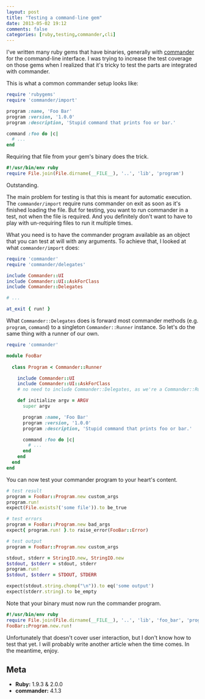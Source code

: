 ```yaml
---
layout: post
title: "Testing a command-line gem"
date: 2013-05-02 19:12
comments: false
categories: [ruby,testing,commander,cli]
---
```


I've written many ruby gems that have binaries, generally with [commander](git://github.com/visionmedia/commander.git) for the command-line interface.
I was trying to increase the test coverage on those gems when I realized that it's tricky to test the parts are integrated with commander.

This is what a common commander setup looks like:

```rb
require 'rubygems'
require 'commander/import'

program :name, 'Foo Bar'
program :version, '1.0.0'
program :description, 'Stupid command that prints foo or bar.'

command :foo do |c|
  # ...
end
```

Requiring that file from your gem's binary does the trick.

```rb
#!/usr/bin/env ruby
require File.join(File.dirname(__FILE__), '..', 'lib', 'program')
```

Outstanding.

The main problem for testing is that this is meant for automatic execution.
The `commander/import` require runs commander on exit as soon as it's finished loading the file.
But for testing, you want to run commander in a test, not when the file is required.
And you definitely don't want to have to play with un-requiring files to run it multiple times.

<!-- more -->

What you need is to have the commander program available as an object that you can test at will with any arguments.
To achieve that, I looked at what `commander/import` does:

```rb
require 'commander'
require 'commander/delegates'

include Commander::UI
include Commander::UI::AskForClass
include Commander::Delegates

# ...

at_exit { run! }
```

What `Commander::Delegates` does is forward most commander methods (e.g. `program`, `command`) to a singleton `Commander::Runner` instance.
So let's do the same thing with a runner of our own.

```rb
require 'commander'

module FooBar
  
  class Program < Commander::Runner

    include Commander::UI
    include Commander::UI::AskForClass
    # no need to include Commander::Delegates, as we're a Commander::Runner already

    def initialize argv = ARGV
      super argv

      program :name, 'Foo Bar'
      program :version, '1.0.0'
      program :description, 'Stupid command that prints foo or bar.'

      command :foo do |c|
        # ...
      end
    end
  end
end
```

You can now test your commander program to your heart's content.

```rb
# test result
program = FooBar::Program.new custom_args
program.run!
expect(File.exists?('some file')).to be_true

# test errors
program = FooBar::Program.new bad_args
expect{ program.run! }.to raise_error(FooBar::Error)

# test output
program = FooBar::Program.new custom_args

stdout, stderr = StringIO.new, StringIO.new
$stdout, $stderr = stdout, stderr
program.run!
$stdout, $stderr = STDOUT, STDERR

expect(stdout.string.chomp("\n")).to eq('some output')
expect(stderr.string).to be_empty
```

Note that your binary must now run the commander program.

```rb
#!/usr/bin/env ruby
require File.join(File.dirname(__FILE__), '..', 'lib', 'foo_bar', 'program')
FooBar::Program.new.run!
```

Unfortunately that doesn't cover user interaction, but I don't know how to test that yet.
I will probably write another article when the time comes.
In the meantime, enjoy.

## Meta

* **Ruby:** 1.9.3 & 2.0.0
* **commander:** 4.1.3

